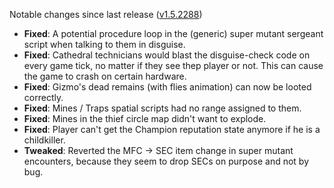 Notable changes since last release ([v1.5.2288](https://github.com/rotators/Fo1in2/releases/tag/v1.5.2288))

- **Fixed**: A potential procedure loop in the (generic) super mutant sergeant script when talking to them in disguise.
- **Fixed**: Cathedral technicians would blast the disguise-check code on every game tick, no matter if they see thep player or not. This can cause the game to crash on certain hardware.
- **Fixed**: Gizmo's dead remains (with flies animation) can now be looted correctly.
- **Fixed**: Mines / Traps spatial scripts had no range assigned to them.
- **Fixed**: Mines in the thief circle map didn't want to explode.
- **Fixed**: Player can't get the Champion reputation state anymore if he is a childkiller.
- **Tweaked**: Reverted the MFC -> SEC item change in super mutant encounters, because they seem to drop SECs on purpose and not by bug. 
